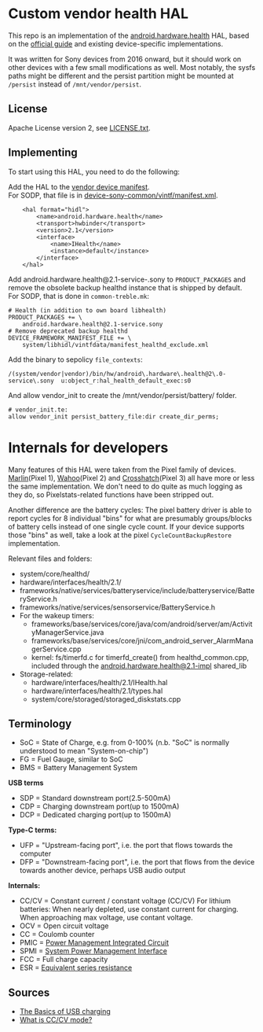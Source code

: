 # Custom vendor health HAL

This repo is an implementation of the [android.hardware.health][health-ref] HAL,
based on the [official guide][guide] and existing device-specific
implementations.

It was written for Sony devices from 2016 onward, but it should work on other
devices with a few small modifications as well.
Most notably, the sysfs paths might be different and the persist partition might
be mounted at `/persist` instead of `/mnt/vendor/persist`.

## License
Apache License version 2, see [LICENSE.txt](LICENSE.txt).

## Implementing

To start using this HAL, you need to do the following:

Add the HAL to the [vendor device manifest][vintf-manifest].  
For SODP, that file is in [device-sony-common/vintf/manifest.xml][sodp-manifest].
```
    <hal format="hidl">
        <name>android.hardware.health</name>
        <transport>hwbinder</transport>
        <version>2.1</version>
        <interface>
            <name>IHealth</name>
            <instance>default</instance>
        </interface>
    </hal>
```

Add android.hardware.health@2.1-service-.sony to `PRODUCT_PACKAGES` and remove
the obsolete backup healthd instance that is shipped by default.  
For SODP, that is done in `common-treble.mk`:
```
# Health (in addition to own board libhealth)
PRODUCT_PACKAGES += \
    android.hardware.health@2.1-service.sony
# Remove deprecated backup healthd
DEVICE_FRAMEWORK_MANIFEST_FILE += \
    system/libhidl/vintfdata/manifest_healthd_exclude.xml
```

Add the binary to sepolicy `file_contexts`:
```
/(system/vendor|vendor)/bin/hw/android\.hardware\.health@2\.0-service\.sony  u:object_r:hal_health_default_exec:s0
```

And allow vendor_init to create the /mnt/vendor/persist/battery/ folder.  
```
# vendor_init.te:
allow vendor_init persist_battery_file:dir create_dir_perms;
```

# Internals for developers

Many features of this HAL were taken from the Pixel family of devices.
[Marlin][marlin](Pixel 1), [Wahoo][wahoo](Pixel 2) and
[Crosshatch][crosshatch](Pixel 3) all have more or less the same implementation.
We don't need to do quite as much logging as they do, so Pixelstats-related
functions have been stripped out.

Another difference are the battery cycles: The pixel battery driver is able to
report cycles for 8 individual "bins" for what are presumably groups/blocks of
battery cells instead of one single cycle count. If your device supports those
"bins" as well, take a look at the pixel `CycleCountBackupRestore`
implementation.

Relevant files and folders:

- system/core/healthd/
- hardware/interfaces/health/2.1/
- frameworks/native/services/batteryservice/include/batteryservice/BatteryService.h
- frameworks/native/services/sensorservice/BatteryService.h
- For the wakeup timers:
  - frameworks/base/services/core/java/com/android/server/am/ActivityManagerService.java
  - frameworks/base/services/core/jni/com_android_server_AlarmManagerService.cpp
  - kernel: fs/timerfd.c for timerfd_create() from healthd_common.cpp, included
    through the android.hardware.health@2.1-impl shared_lib
- Storage-related:
  - hardware/interfaces/health/2.1/IHealth.hal
  - hardware/interfaces/health/2.1/types.hal
  - system/core/storaged/storaged_diskstats.cpp

## Terminology

- SoC = State of Charge, e.g. from 0-100%
  (n.b. "SoC" is normally understood to mean "System-on-chip")
- FG = Fuel Gauge, similar to SoC
- BMS = Battery Management System

**USB terms**

- SDP = Standard downstream port(2.5-500mA)
- CDP = Charging downstream port(up to 1500mA)
- DCP = Dedicated charging port(up to 1500mA)

**Type-C terms:**

- UFP = "Upstream-facing port", i.e. the port that flows towards the computer
- DFP = "Downstream-facing port", i.e. the port that flows from the device
  towards another device, perhaps USB audio output

**Internals:**
- CC/CV = Constant current / constant voltage (CC/CV)
  For lithium batteries: When nearly depleted, use constant current for
  charging. When approaching max voltage, use contant voltage.
- OCV = Open circuit voltage
- CC = Coulomb counter
- PMIC = [Power Management Integrated Circuit][pmic]
- SPMI = [System Power Management Interface][spmi]
- FCC = Full charge capacity
- ESR = [Equivalent series resistance][esr]

## Sources

- [The Basics of USB charging](https://www.maximintegrated.com/en/app-notes/index.mvp/id/4803)
- [What is CC/CV mode?](http://www.bestgopower.com/faq/27-what-is-cc-cv-mode.html)

<!-- Markdown link references -->
[health-ref]: https://source.android.com/reference/hidl/android/hardware/health/2.1/IHealth
[guide]: https://android.googlesource.com/platform/hardware/interfaces/+/master/health/2.1/
[vintf-manifest]: https://source.android.com/devices/architecture/vintf/objects.html#device-manifest-file
[sodp-manifest]: https://github.com/sonyxperiadev/device-sony-common/blob/5945d6aff99a8188554c3e4f06032d254138db00/vintf/manifest.xml
[pmic]: https://en.wikipedia.org/wiki/Power_management_integrated_circuit
[spmi]: https://mipi.org/specifications/system-power-management-interface
[marlin]: https://android.googlesource.com/device/google/marlin/+/android-9.0.0_r22/health/
[wahoo]: https://android.googlesource.com/device/google/wahoo/+/android-9.0.0_r22/health/
[crosshatch]: https://android.googlesource.com/device/google/crosshatch/+/android-9.0.0_r22/health/
[esr]: https://en.wikipedia.org/wiki/ESR_meter
